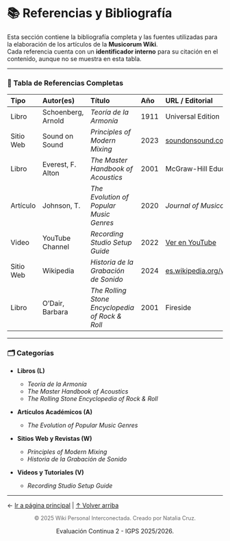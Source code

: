 # 📚 Referencias y Bibliografía

Esta sección contiene la bibliografía completa y las fuentes utilizadas para la elaboración de los artículos de la **Musicorum Wiki**.  
Cada referencia cuenta con un **identificador interno** para su citación en el contenido, aunque no se muestra en esta tabla.

---

### 📖 Tabla de Referencias Completas

| **Tipo** | **Autor(es)** | **Título** | **Año** | **URL / Editorial** |
| :--- | :--- | :--- | :--- | :--- |
| Libro | Schoenberg, Arnold | *Teoría de la Armonía* | 1911 | Universal Edition |
| Sitio Web | Sound on Sound | *Principles of Modern Mixing* | 2023 | [soundonsound.com](https://www.soundonsound.com) |
| Libro | Everest, F. Alton | *The Master Handbook of Acoustics* | 2001 | McGraw-Hill Education |
| Artículo | Johnson, T. | *The Evolution of Popular Music Genres* | 2020 | *Journal of Musicology* |
| Video | YouTube Channel | *Recording Studio Setup Guide* | 2022 | [Ver en YouTube](https://www.youtube.com/watch?v=PWjfYvf0fsw) |
| Sitio Web | Wikipedia | *Historia de la Grabación de Sonido* | 2024 | [es.wikipedia.org/wiki/Grabación_de_sonido](https://es.wikipedia.org/wiki/Grabación_de_sonido) |
| Libro | O’Dair, Barbara | *The Rolling Stone Encyclopedia of Rock & Roll* | 2001 | Fireside |

---

### 🗂️ Categorías

- **Libros (L)**
  - *Teoría de la Armonía*
  - *The Master Handbook of Acoustics*
  - *The Rolling Stone Encyclopedia of Rock & Roll*

- **Artículos Académicos (A)**
  - *The Evolution of Popular Music Genres*

- **Sitios Web y Revistas (W)**
  - *Principles of Modern Mixing*
  - *Historia de la Grabación de Sonido*

- **Videos y Tutoriales (V)**
  - *Recording Studio Setup Guide*

---

← [Ir a página principal](../AEC-MD/index.md) | [↑ Volver arriba](#📚-referencias-y-bibliografía)

<div align="center"> <p style="font-size: 0.9em; color: #666;"> © 2025 Wiki Personal Interconectada. Creado por Natalia Cruz.


Evaluación Continua 2 - IGPS 2025/2026.
</p>
</div>

